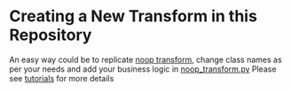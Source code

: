 # Creating a New Transform in this Repository

An easy way could be to replicate [noop transform](transforms/universal/noop), change class names as per your needs and add your business logic in [noop_transform.py](../../transforms/universal/noop/python/src/noop_transform.py) 
Please see [tutorials](../transform-tutorial-examples.md) for more details 
